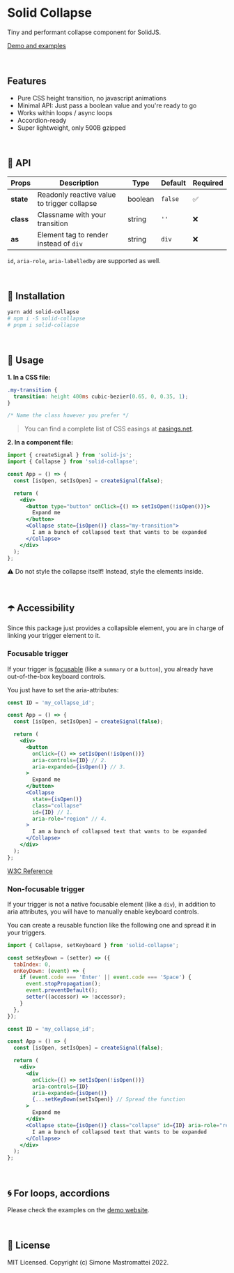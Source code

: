 # Solid Collapse

Tiny and performant collapse component for SolidJS.

[Demo and examples](https://solid-collapse.onrender.com)

<br />

## Features

- Pure CSS height transition, no javascript animations
- Minimal API: Just pass a boolean value and you're ready to go
- Works within loops / async loops
- Accordion-ready
- Super lightweight, only 500B gzipped

<br />

## :jigsaw: API

| Props     | Description                                 | Type    | Default | Required           |
| --------- | ------------------------------------------- | ------- | ------- | ------------------ |
| **state** | Readonly reactive value to trigger collapse | boolean | `false` | :white_check_mark: |
| **class** | Classname with your transition              | string  | `''`    | :x:                |
| **as**    | Element tag to render instead of `div`      | string  | `div`   | :x:                |

`id`, `aria-role`, `aria-labelledby` are supported as well.

<br/>

## :hammer: Installation

```bash
yarn add solid-collapse
# npm i -S solid-collapse
# pnpm i solid-collapse
```

<br/>

## :lollipop: Usage

**1. In a CSS file:**

```css
.my-transition {
  transition: height 400ms cubic-bezier(0.65, 0, 0.35, 1);
}

/* Name the class however you prefer */
```

> You can find a complete list of CSS easings at [easings.net](https://easings.net/).

**2. In a component file:**

```jsx
import { createSignal } from 'solid-js';
import { Collapse } from 'solid-collapse';

const App = () => {
  const [isOpen, setIsOpen] = createSignal(false);

  return (
    <div>
      <button type="button" onClick={() => setIsOpen(!isOpen())}>
        Expand me
      </button>
      <Collapse state={isOpen()} class="my-transition">
        I am a bunch of collapsed text that wants to be expanded
      </Collapse>
    </div>
  );
};
```

:warning: Do not style the collapse itself! Instead, style the elements inside.

<br />

## :open_umbrella: Accessibility

Since this package just provides a collapsible element, you are in charge of linking your trigger element to it.

### Focusable trigger

If your trigger is [focusable](https://html.spec.whatwg.org/multipage/interaction.html#focusable)
(like a `summary` or a `button`), you already have out-of-the-box keyboard controls.

You just have to set the aria-attributes:

```jsx
const ID = 'my_collapse_id';

const App = () => {
  const [isOpen, setIsOpen] = createSignal(false);

  return (
    <div>
      <button
        onClick={() => setIsOpen(!isOpen())}
        aria-controls={ID} // 2.
        aria-expanded={isOpen()} // 3.
      >
        Expand me
      </button>
      <Collapse
        state={isOpen()}
        class="collapse"
        id={ID} // 1.
        aria-role="region" // 4.
      >
        I am a bunch of collapsed text that wants to be expanded
      </Collapse>
    </div>
  );
};
```

[W3C Reference](https://www.w3.org/WAI/GL/wiki/Using_the_WAI-ARIA_aria-expanded_state_to_mark_expandable_and_collapsible_regions)

### Non-focusable trigger

If your trigger is not a native focusable element (like a `div`), in addition to aria attributes, you will have to manually enable keyboard controls.

You can create a reusable function like the following one and spread it in your triggers.

```jsx
import { Collapse, setKeyboard } from 'solid-collapse';

const setKeyDown = (setter) => ({
  tabIndex: 0,
  onKeyDown: (event) => {
    if (event.code === 'Enter' || event.code === 'Space') {
      event.stopPropagation();
      event.preventDefault();
      setter((accessor) => !accessor);
    }
  },
});

const ID = 'my_collapse_id';

const App = () => {
  const [isOpen, setIsOpen] = createSignal(false);

  return (
    <div>
      <div
        onClick={() => setIsOpen(!isOpen())}
        aria-controls={ID}
        aria-expanded={isOpen()}
        {...setKeyDown(setIsOpen)} // Spread the function
      >
        Expand me
      </div>
      <Collapse state={isOpen()} class="collapse" id={ID} aria-role="region">
        I am a bunch of collapsed text that wants to be expanded
      </Collapse>
    </div>
  );
};
```

<br />

## :cyclone: For loops, accordions

Please check the examples on the [demo website](https://solid-collapse.onrender.com).

<br />

## :dvd: License

MIT Licensed. Copyright (c) Simone Mastromattei 2022.
